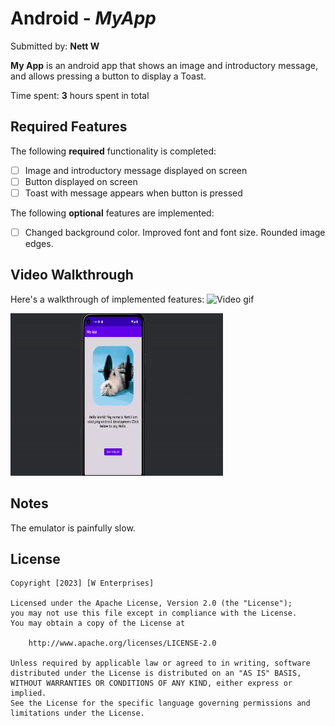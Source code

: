 # Android - *MyApp*

Submitted by: **Nett W**

**My App** is an android app that shows an image and introductory message, and allows pressing a button to display a Toast.

Time spent: **3** hours spent in total

## Required Features

The following **required** functionality is completed:

* [ ] Image and introductory message displayed on screen
* [ ] Button displayed on screen
* [ ] Toast with message appears when button is pressed

The following **optional** features are implemented:

* [ ] Changed background color. Improved font and font size. Rounded image edges.

## Video Walkthrough

Here's a walkthrough of implemented features:
![Video gif](https://www.dropbox.com/s/ox2l4wflrg5gtow/ezgif.com-gif-maker.gif?dl=0)

<img src="app/src/main/res/drawable-v24/ezgif.com-gif-maker.gif" width="340" height="260" alt="Video Walkthrough" />

<!-- Recommended tools:
[Kap](https://getkap.co/) for macOS
[ScreenToGif](https://www.screentogif.com/) for Windows
[peek](https://github.com/phw/peek) for Linux. -->

## Notes
The emulator is painfully slow.

## License

    Copyright [2023] [W Enterprises]

    Licensed under the Apache License, Version 2.0 (the "License");
    you may not use this file except in compliance with the License.
    You may obtain a copy of the License at

        http://www.apache.org/licenses/LICENSE-2.0

    Unless required by applicable law or agreed to in writing, software
    distributed under the License is distributed on an "AS IS" BASIS,
    WITHOUT WARRANTIES OR CONDITIONS OF ANY KIND, either express or implied.
    See the License for the specific language governing permissions and
    limitations under the License.